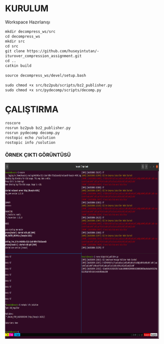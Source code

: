 # KURULUM

Workspace Hazırlanışı

```
mkdir decompress_ws/src
cd decompress_ws
mkdir src
cd src
git clone https://github.com/huseyintutan/-iturover_compression_assignment.git
cd ..
catkin build

source decompress_ws/devel/setup.bash

sudo chmod +x src/bz2pub/scripts/bz2_publisher.py
sudo chmod +x src/pydecomp/scripts/decomp.py

```
# ÇALIŞTIRMA

```
roscore
rosrun bz2pub bz2_publisher.py
rosrun pydecomp decomp.py 
rostopic echo /solution
rostopic info /solution
```
### ÖRNEK ÇIKTI GÖRÜNTÜSÜ
<div align="center">
<img src="media/github.png" width="536" height="577" />
</div>
